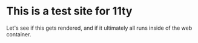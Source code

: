 # This is a test site for 11ty

Let's see if this gets rendered, and if it ultimately all runs inside of the web container.